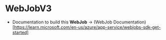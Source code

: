 # WebJobV3

- Documentation to build this **WebJob** -> (WebJob Documentation)[https://learn.microsoft.com/en-us/azure/app-service/webjobs-sdk-get-started]
